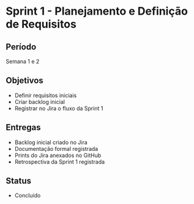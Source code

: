 # Sprint 1 - Planejamento e Definição de Requisitos

## Período
Semana 1 e 2

## Objetivos
- Definir requisitos iniciais
- Criar backlog inicial
- Registrar no Jira o fluxo da Sprint 1

## Entregas
- Backlog inicial criado no Jira
- Documentação formal registrada
- Prints do Jira anexados no GitHub
- Retrospectiva da Sprint 1 registrada

## Status
- Concluído
